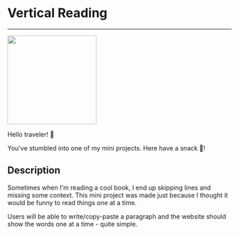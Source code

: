 # Vertical Reading
---
 
  <img src="https://i.giphy.com/media/v1.Y2lkPTc5MGI3NjExbGFlaW05bWxzbnI5aDNjbTlyYWpwMGlqNWY2c3F4Z3hvMWQ2ZWZ3NSZlcD12MV9pbnRlcm5hbF9naWZfYnlfaWQmY3Q9Zw/VeT5jhseHD0W3dI7de/giphy.gif" width="200"/>

Hello traveler! :wave:

You've stumbled into one of my mini projects. Here have a snack 🍎!

## Description
Sometimes when I'm reading a cool book, I end up skipping lines and missing some context. This mini project was made just because I thought it would be funny to read things one at a time.

Users will be able to write/copy-paste a paragraph and the website should show the words one at a time - quite simple.


